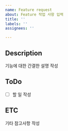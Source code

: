 ```yaml
---
name: Feature request
about: Feature 작업 사항 입력
title: ''
labels: ''
assignees: ''

---
```


## Description
기능에 대한 간결한 설명 작성

## ToDo
- [ ] 할 일 작성

## ETC
기타 참고사항 작성
